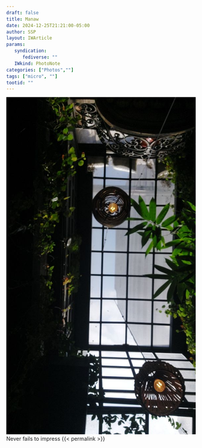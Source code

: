 ```yaml
---
draft: false
title: Manaw
date: 2024-12-25T21:21:00-05:00
author: SSP
layout: IWArticle
params:
   syndication:
      fediverse: ""
   IWkind: PhotoNote
categories: ["Photos",""]
tags: ["micro", ""] 
tootid: ""
---
```

![](images/manaw.jpg)
Never fails to impress {{< permalink >}}


